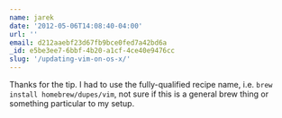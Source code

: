 ```yaml
---
name: jarek
date: '2012-05-06T14:08:40-04:00'
url: ''
email: d212aaebf23d67fb9bce0fed7a42bd6a
_id: e5be3ee7-6bbf-4b20-a1cf-4ce40e9476cc
slug: '/updating-vim-on-os-x/'
---
```


Thanks for the tip. I had to use the fully-qualified recipe name, i.e.
`brew install homebrew/dupes/vim`, not sure if this is a general brew thing or
something particular to my setup.
